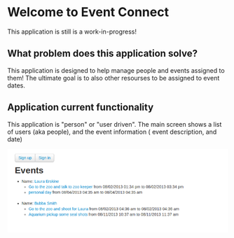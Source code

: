 # Welcome to Event Connect

This application is still is a work-in-progress!

## What problem does this application solve?

This application is designed to help manage people and events assigned to them! The ultimate goal is to also
other resourses to be assigned to event dates.

## Application current functionality

This application is "person" or "user driven". The main screen shows a list of users (aka people), and the event
information ( event description, and date)


![Image](./app/assets/images/SS_2013-908-01.png?raw=true)

